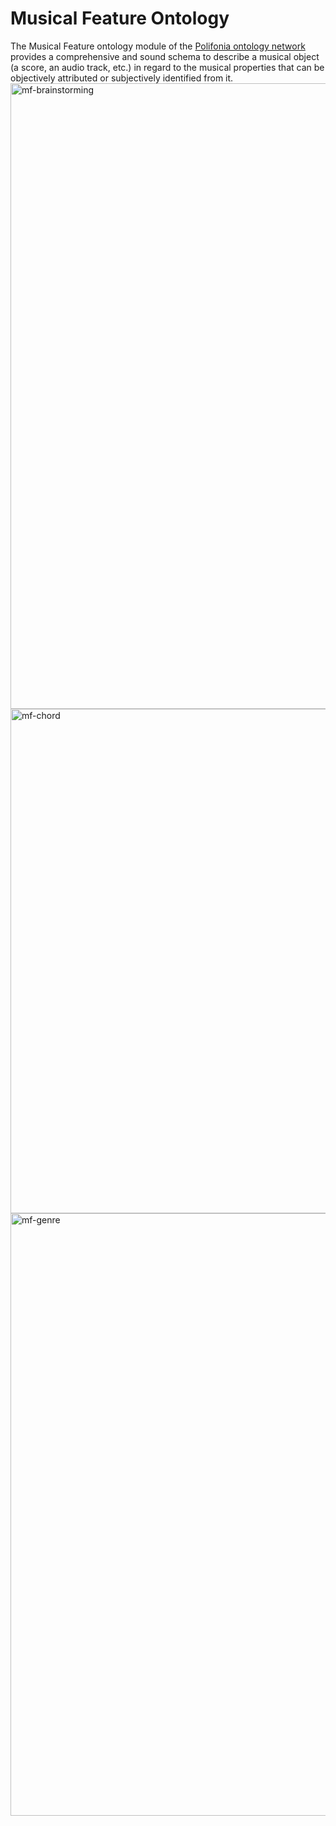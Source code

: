 # Musical Feature Ontology

The Musical Feature ontology module of the [Polifonia ontology network](https://github.com/polifonia-project/ontology-network) provides a comprehensive and sound schema to describe a musical object (a score, an audio track, etc.) in regard to the musical properties that can be objectively attributed or subjectively identified from it. 
<img width="1001" alt="mf-brainstorming" src="https://user-images.githubusercontent.com/44606644/140661794-254b41bf-ce3b-44f6-82be-7c69da4c336d.png">
<img width="807" alt="mf-chord" src="https://user-images.githubusercontent.com/44606644/140661796-e134f905-edfb-4645-b089-c62ec4bfa91d.png">
<img width="964" alt="mf-genre" src="https://user-images.githubusercontent.com/44606644/140661798-e7a19209-0e73-40e8-a761-8b7d07844f7a.png">
